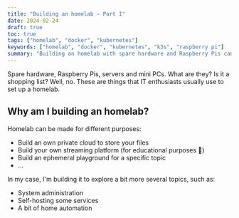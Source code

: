 ```yaml
---
title: "Building an homelab — Part I"
date: 2024-02-24
draft: true
toc: true
tags: ["homelab", "docker", "kubernetes"]
keywords: ["homelab", "docker", "kubernetes", "k3s", "raspberry pi"]
summary: "Building an homelab with spare hardware and Raspberry Pis can be funny as well as educational. This post covers a Kubernetes homelab built by using two Raspberry Pi 4 nodes."
---
```


Spare hardware, Raspberry Pis, servers and mini PCs. What are they? Is it a shopping list? Well, no. These are things that IT enthusiasts usually use to set up a homelab.

## Why am I building an homelab?

Homelab can be made for different purposes:
- Build an own private cloud to store your files
- Build your own streaming platform (for educational purposes 👀)
- Build an ephemeral playground for a specific topic
- ...

In my case, I'm building it to explore a bit more several topics, such as:
- System administration
- Self-hosting some services
- A bit of home automation
